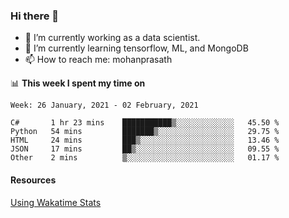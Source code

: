 ### Hi there 👋

- 🔭 I’m currently working as a data scientist.
- 🌱 I’m currently learning tensorflow, ML, and MongoDB
- 📫 How to reach me: mohanprasath

📊 **This week I spent my time on**
<!--START_SECTION:waka-->
```text
Week: 26 January, 2021 - 02 February, 2021

C#       1 hr 23 mins    ███████████▒░░░░░░░░░░░░░   45.50 % 
Python   54 mins         ███████▒░░░░░░░░░░░░░░░░░   29.75 % 
HTML     24 mins         ███▒░░░░░░░░░░░░░░░░░░░░░   13.46 % 
JSON     17 mins         ██▒░░░░░░░░░░░░░░░░░░░░░░   09.55 % 
Other    2 mins          ▒░░░░░░░░░░░░░░░░░░░░░░░░   01.17 % 
```
<!--END_SECTION:waka-->

#### Resources
[Using Wakatime Stats](https://github.com/marketplace/actions/waka-readme)
